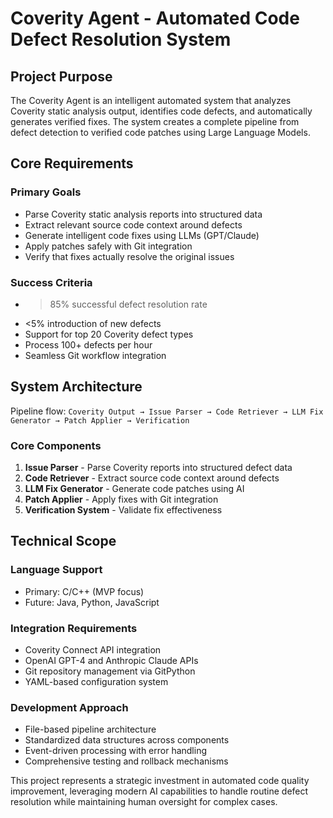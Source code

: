 # Coverity Agent - Automated Code Defect Resolution System

## Project Purpose

The Coverity Agent is an intelligent automated system that analyzes Coverity static analysis output, identifies code defects, and automatically generates verified fixes. The system creates a complete pipeline from defect detection to verified code patches using Large Language Models.

## Core Requirements

### Primary Goals
- Parse Coverity static analysis reports into structured data
- Extract relevant source code context around defects
- Generate intelligent code fixes using LLMs (GPT/Claude)
- Apply patches safely with Git integration
- Verify that fixes actually resolve the original issues

### Success Criteria
- >85% successful defect resolution rate
- <5% introduction of new defects
- Support for top 20 Coverity defect types
- Process 100+ defects per hour
- Seamless Git workflow integration

## System Architecture

Pipeline flow: `Coverity Output → Issue Parser → Code Retriever → LLM Fix Generator → Patch Applier → Verification`

### Core Components
1. **Issue Parser** - Parse Coverity reports into structured defect data
2. **Code Retriever** - Extract source code context around defects
3. **LLM Fix Generator** - Generate code patches using AI
4. **Patch Applier** - Apply fixes with Git integration
5. **Verification System** - Validate fix effectiveness

## Technical Scope

### Language Support
- Primary: C/C++ (MVP focus)
- Future: Java, Python, JavaScript

### Integration Requirements
- Coverity Connect API integration
- OpenAI GPT-4 and Anthropic Claude APIs
- Git repository management via GitPython
- YAML-based configuration system

### Development Approach
- File-based pipeline architecture
- Standardized data structures across components
- Event-driven processing with error handling
- Comprehensive testing and rollback mechanisms

This project represents a strategic investment in automated code quality improvement, leveraging modern AI capabilities to handle routine defect resolution while maintaining human oversight for complex cases. 